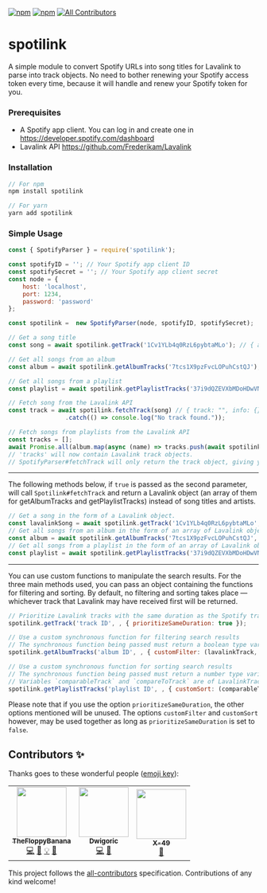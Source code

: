 [![npm](https://img.shields.io/npm/dt/spotilink)](https://npmjs.org/package/spotilink)
[![npm](https://img.shields.io/npm/v/spotilink?label=npm%20package)](https://npmjs.org/package/spotilink)
[![All Contributors](https://img.shields.io/badge/all_contributors-3-orange.svg?style=flat)](#contributors-)


# spotilink

A simple module to convert Spotify URLs into song titles for Lavalink to parse into track objects. No need to bother renewing your Spotify access token every time, because it will handle and renew your Spotify token for you.

### Prerequisites
- A Spotify app client. You can log in and create one in https://developer.spotify.com/dashboard
- Lavalink API https://github.com/Frederikam/Lavalink

### Installation
```javascript
// For npm
npm install spotilink

// For yarn
yarn add spotilink
```

### Simple Usage
```javascript
const { SpotifyParser } = require('spotilink');

const spotifyID = ''; // Your Spotify app client ID
const spotifySecret = ''; // Your Spotify app client secret
const node = {
	host: 'localhost',
	port: 1234,
	password: 'password'
};

const spotilink =  new SpotifyParser(node, spotifyID, spotifySecret);

// Get a song title
const song = await spotilink.getTrack('1Cv1YLb4q0RzL6pybtaMLo'); // { artists: [ "Surfaces" ], name: "Sunday Best" }

// Get all songs from an album
const album = await spotilink.getAlbumTracks('7tcs1X9pzFvcLOPuhCstQJ'); // [ { artists: [ "Kygo", "Valerie Broussard" ], name: "The Truth" }, ... ]

// Get all songs from a playlist
const playlist = await spotilink.getPlaylistTracks('37i9dQZEVXbMDoHDwVN2tF') // [ { arists: [ "Cardi B", "Megan Thee Stallion" ], name: "WAP (feat. Megan Thee Stallion)" }, ... ]

// Fetch song from the Lavalink API
const track = await spotilink.fetchTrack(song) // { track: "", info: {} }
				.catch(() => console.log("No track found."));

// Fetch songs from playlists from the Lavalink API
const tracks = [];
await Promise.all(album.map(async (name) => tracks.push(await spotilink.fetchTrack(name))));
// 'tracks' will now contain Lavalink track objects.
// SpotifyParser#fetchTrack will only return the track object, giving you complete freedom and control on how you handle the Lavalink tracks. :)
```
---

The following methods below, if `true` is passed as the second parameter, will call `Spotilink#fetchTrack` and return a Lavalink object (an array of them for getAlbumTracks and getPlaylistTracks) instead of song titles and artists.
```javascript
// Get a song in the form of a Lavalink object.
const lavalinkSong = await spotilink.getTrack('1Cv1YLb4q0RzL6pybtaMLo', true);
// Get all songs from an album in the form of an array of Lavalink objects.
const album = await spotilink.getAlbumTracks('7tcs1X9pzFvcLOPuhCstQJ', true);
// Get all songs from a playlist in the form of an array of Lavalink objects.
const playlist = await spotilink.getPlaylistTracks('37i9dQZEVXbMDoHDwVN2tF', true);
```
---

You can use custom functions to manipulate the search results.
For the three main methods used, you can pass an object containing the functions for filtering and sorting.
By default, no filtering and sorting takes place — whichever track that Lavalink may have received first will be returned.
```javascript
// Prioritize Lavalink tracks with the same duration as the Spotify track.
spotilink.getTrack('track ID', , { prioritizeSameDuration: true });

// Use a custom synchronous function for filtering search results
// The synchronous function being passed must return a boolean type variable
spotilink.getAlbumTracks('album ID', , { customFilter: (lavalinkTrack, spotifyTrack) => lavalinkTrack.info.title === spotifyTrack.name })

// Use a custom synchronous function for sorting search results
// The synchronous function being passed must return a number type variable
// Variables `comparableTrack` and `compareToTrack` are of LavalinkTrack types
spotilink.getPlaylistTracks('playlist ID', , { customSort: (comparableTrack, compareToTrack, spotifyTrack) => comparableTrack.info.title === spotifyTrack.name ? -1 : 1 })
```
Please note that if you use the option `prioritizeSameDuration`, the other options mentioned will be unused. The options `customFilter` and `customSort` however, may be used together as long as `prioritizeSameDuration` is set to `false`.

## Contributors ✨

Thanks goes to these wonderful people ([emoji key](https://allcontributors.org/docs/en/emoji-key)):

<!-- ALL-CONTRIBUTORS-LIST:START - Do not remove or modify this section -->
<!-- prettier-ignore-start -->
<!-- markdownlint-disable -->
<table>
  <tr>
    <td align="center"><a href="https://github.com/TheFloppyBanana"><img src="https://avatars1.githubusercontent.com/u/35372554?v=4?s=100" width="100px;" alt=""/><br /><sub><b>TheFloppyBanana</b></sub></a><br /><a href="https://github.com/takomst/spotify-to-lavalink/commits?author=TheFloppyBanana" title="Code">💻</a> <a href="https://github.com/takomst/spotify-to-lavalink/commits?author=TheFloppyBanana" title="Documentation">📖</a> <a href="#example-TheFloppyBanana" title="Examples">💡</a> <a href="#ideas-TheFloppyBanana" title="Ideas, Planning, & Feedback">🤔</a></td>
    <td align="center"><a href="https://github.com/Dwigoric"><img src="https://avatars2.githubusercontent.com/u/30539952?v=4?s=100" width="100px;" alt=""/><br /><sub><b>Dwigoric</b></sub></a><br /><a href="https://github.com/takomst/spotify-to-lavalink/commits?author=Dwigoric" title="Code">💻</a> <a href="#ideas-Dwigoric" title="Ideas, Planning, & Feedback">🤔</a></td>
    <td align="center"><a href="https://xeval.dev/"><img src="https://avatars3.githubusercontent.com/u/40152105?v=4?s=100" width="100px;" alt=""/><br /><sub><b>X-49</b></sub></a><br /><a href="https://github.com/takomst/spotify-to-lavalink/issues?q=author%3ASaphirePI" title="Bug reports">🐛</a></td>
  </tr>
</table>

<!-- markdownlint-enable -->
<!-- prettier-ignore-end -->
<!-- ALL-CONTRIBUTORS-LIST:END -->

This project follows the [all-contributors](https://github.com/all-contributors/all-contributors) specification. Contributions of any kind welcome!
